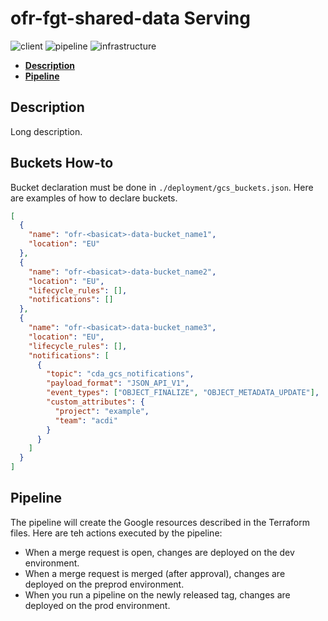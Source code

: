 # ofr-fgt-shared-data Serving
![client](https://img.shields.io/badge/Client-CDA-purple.svg)
![pipeline](https://img.shields.io/badge/Pipeline-Passed-green.svg)
![infrastructure](https://img.shields.io/badge/IaC-Terraform-green.svg)

* **[Description](#description)**
* **[Pipeline](#pipeline)**

## Description
Long description.

## Buckets How-to
Bucket declaration must be done in `./deployment/gcs_buckets.json`. Here are examples of how to declare buckets.

```json
[
  {
    "name": "ofr-<basicat>-data-bucket_name1",
    "location": "EU"
  },
  {
    "name": "ofr-<basicat>-data-bucket_name2",
    "location": "EU",
    "lifecycle_rules": [],
    "notifications": []
  },
  {
    "name": "ofr-<basicat>-data-bucket_name3",
    "location": "EU",
    "lifecycle_rules": [],
    "notifications": [
      {
        "topic": "cda_gcs_notifications",
        "payload_format": "JSON_API_V1",
        "event_types": ["OBJECT_FINALIZE", "OBJECT_METADATA_UPDATE"],
        "custom_attributes": {
          "project": "example",
          "team": "acdi"
        }
      }
    ]
  }
]
```

## Pipeline 
The pipeline will create the Google resources described in the Terraform files. Here are teh actions executed by the pipeline:

* When a merge request is open, changes are deployed on the dev environment.
* When a merge request is merged (after approval), changes are deployed on the preprod environment.
* When you run a pipeline on the newly released tag, changes are deployed on the prod environment.
